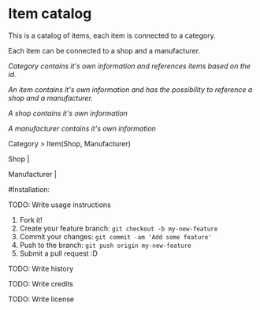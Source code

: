 # Item catalog

This is a catalog of items, each item is connected to a category.

Each item can be connected to a shop and a manufacturer.

_Category contains it's own information and references items based on the id._

_An item contains it's own information and has the possibility to reference a shop and a manufacturer._

_A shop contains it's own information_

_A manufacturer contains it's own information_

Category > Item(Shop, Manufacturer)

Shop |

Manufacturer |


#Installation:


TODO: Write usage instructions


1. Fork it!
2. Create your feature branch: `git checkout -b my-new-feature`
3. Commit your changes: `git commit -am 'Add some feature'`
4. Push to the branch: `git push origin my-new-feature`
5. Submit a pull request :D


TODO: Write history


TODO: Write credits


TODO: Write license